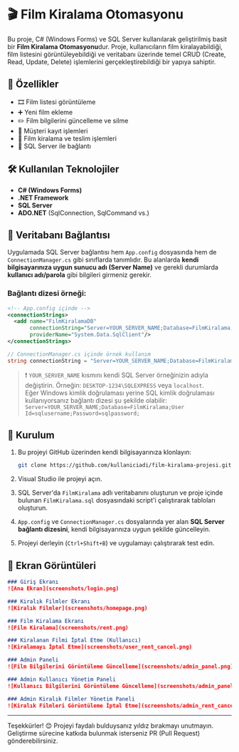 # 🎬 Film Kiralama Otomasyonu

Bu proje, C# (Windows Forms) ve SQL Server kullanılarak geliştirilmiş basit bir **Film Kiralama Otomasyonu**dur. Proje, kullanıcıların film kiralayabildiği, film listesini görüntüleyebildiği ve veritabanı üzerinde temel CRUD (Create, Read, Update, Delete) işlemlerini gerçekleştirebildiği bir yapıya sahiptir.

## 🚀 Özellikler

- 🎞️ Film listesi görüntüleme  
- ➕ Yeni film ekleme  
- ✏️ Film bilgilerini güncelleme ve silme  
- 👤 Müşteri kayıt işlemleri  
- 📅 Film kiralama ve teslim işlemleri  
- 🔌 SQL Server ile bağlantı

## 🛠️ Kullanılan Teknolojiler

- **C# (Windows Forms)**
- **.NET Framework**
- **SQL Server**
- **ADO.NET** (SqlConnection, SqlCommand vs.)

## 🔧 Veritabanı Bağlantısı

Uygulamada SQL Server bağlantısı hem `App.config` dosyasında hem de `ConnectionManager.cs` gibi sınıflarda tanımlıdır. Bu alanlarda **kendi bilgisayarınıza uygun sunucu adı (Server Name)** ve gerekli durumlarda **kullanıcı adı/parola** gibi bilgileri girmeniz gerekir.

### Bağlantı dizesi örneği:

```xml
<!-- App.config içinde -->
<connectionStrings>
  <add name="FilmKiralamaDB"
       connectionString="Server=YOUR_SERVER_NAME;Database=FilmKiralama;Trusted_Connection=True;" 
       providerName="System.Data.SqlClient"/>
</connectionStrings>
```

```csharp
// ConnectionManager.cs içinde örnek kullanım
string connectionString = "Server=YOUR_SERVER_NAME;Database=FilmKiralama;Trusted_Connection=True;";
```

> ❗ `YOUR_SERVER_NAME` kısmını kendi SQL Server örneğinizin adıyla değiştirin. Örneğin: `DESKTOP-1234\SQLEXPRESS` veya `localhost`.  
> Eğer Windows kimlik doğrulaması yerine SQL kimlik doğrulaması kullanıyorsanız bağlantı dizesi şu şekilde olabilir:  
> `Server=YOUR_SERVER_NAME;Database=FilmKiralama;User Id=sqlusername;Password=sqlpassword;`

## 📌 Kurulum

1. Bu projeyi GitHub üzerinden kendi bilgisayarınıza klonlayın:
    ```bash
    git clone https://github.com/kullaniciadi/film-kiralama-projesi.git
    ```

2. Visual Studio ile projeyi açın.

3. SQL Server'da `FilmKiralama` adlı veritabanını oluşturun ve proje içinde bulunan `FilmKiralama.sql` dosyasındaki script'i çalıştırarak tabloları oluşturun.

4. `App.config` ve `ConnectionManager.cs` dosyalarında yer alan **SQL Server bağlantı dizesini**, kendi bilgisayarınıza uygun şekilde güncelleyin.

5. Projeyi derleyin (`Ctrl+Shift+B`) ve uygulamayı çalıştırarak test edin.

## 📸 Ekran Görüntüleri


```markdown
### Giriş Ekranı
![Ana Ekran](screenshots/login.png)

### Kiralık Filmler Ekranı
![Kiralık Filmler](screenshots/homepage.png)

### Film Kiralama Ekranı
![Film Kiralama](screenshots/rent.png)

### Kiralanan Filmi İptal Etme (Kullanıcı)
![Kiralamayı İptal Etme](screenshots/user_rent_cancel.png)

### Admin Paneli
![Film Bilgilerini Görüntüleme Güncelleme](screenshots/admin_panel.png)

### Admin Kullanıcı Yönetim Paneli
![Kullanıcı Bilgilerini Görüntüleme Güncelleme](screenshots/admin_panel2.png)

### Admin Kiralık Filmler Yönetim Paneli
![Kiralık Filmleri Görüntüleme İptal Etme](screenshots/admin_rent_cancel.png)

```

---

Teşekkürler! 😊 Projeyi faydalı bulduysanız yıldız bırakmayı unutmayın. Geliştirme sürecine katkıda bulunmak isterseniz PR (Pull Request) gönderebilirsiniz.
